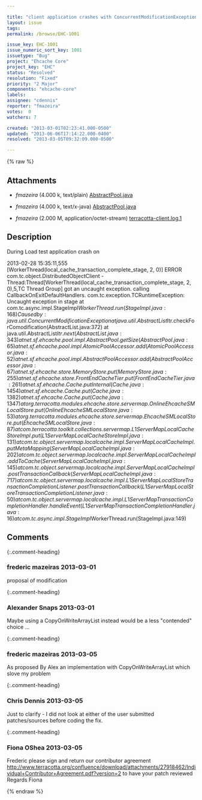 ```yaml
---

title: "client application crashes with ConcurrentModificationException on net.sf.ehcache.pool.impl.AbstractPool.getSize"
layout: issue
tags: 
permalink: /browse/EHC-1001

issue_key: EHC-1001
issue_numeric_sort_key: 1001
issuetype: "Bug"
project: "Ehcache Core"
project_key: "EHC"
status: "Resolved"
resolution: "Fixed"
priority: "2 Major"
components: "ehcache-core"
labels: 
assignee: "cdennis"
reporter: "fmazeira"
votes:  0
watchers: 7

created: "2013-03-01T02:23:41.000-0500"
updated: "2013-06-06T17:14:22.000-0400"
resolved: "2013-03-05T09:32:09.000-0500"

---
```




{% raw %}


## Attachments

* <em>fmazeira</em> (4.000 k, text/plain) [AbstractPool.java](/attachments/EHC/EHC-1001/AbstractPool.java)

* <em>fmazeira</em> (4.000 k, text/x-java) [AbstractPool.java](/attachments/EHC/EHC-1001/AbstractPool.java)

* <em>fmazeira</em> (2.000 M, application/octet-stream) [terracotta-client.log.1](/attachments/EHC/EHC-1001/terracotta-client.log.1)




## Description

<div markdown="1" class="description">

During Load test application crash on

2013-02-28 15:35:11,555 [WorkerThread(local\_cache\_transaction\_complete\_stage, 2, 0)] ERROR com.tc.object.DistributedObjectClient - Thread:Thread[WorkerThread(local\_cache\_transaction\_complete\_stage, 2, 0),5,TC Thread Group] got an uncaught exception. calling CallbackOnExitDefaultHandlers.
com.tc.exception.TCRuntimeException: Uncaught exception in stage
        at com.tc.async.impl.StageImpl$WorkerThread.run(StageImpl.java:168)
Caused by: java.util.ConcurrentModificationException
        at java.util.AbstractList$Itr.checkForComodification(AbstractList.java:372)
        at java.util.AbstractList$Itr.next(AbstractList.java:343)
        at net.sf.ehcache.pool.impl.AbstractPool.getSize(AbstractPool.java:65)
        at net.sf.ehcache.pool.impl.AtomicPoolAccessor.add(AtomicPoolAccessor.java:52)
        at net.sf.ehcache.pool.impl.AbstractPoolAccessor.add(AbstractPoolAccessor.java:67)
        at net.sf.ehcache.store.MemoryStore.put(MemoryStore.java:255)
        at net.sf.ehcache.store.FrontEndCacheTier.put(FrontEndCacheTier.java:261)
        at net.sf.ehcache.Cache.putInternal(Cache.java:1454)
        at net.sf.ehcache.Cache.put(Cache.java:1382)
        at net.sf.ehcache.Cache.put(Cache.java:1347)
        at org.terracotta.modules.ehcache.store.servermap.OnlineEhcacheSMLocalStore.put(OnlineEhcacheSMLocalStore.java:53)
        at org.terracotta.modules.ehcache.store.servermap.EhcacheSMLocalStore.put(EhcacheSMLocalStore.java:87)
        at com.terracotta.toolkit.collections.servermap.L1ServerMapLocalCacheStoreImpl.put(L1ServerMapLocalCacheStoreImpl.java:131)
        at com.tc.object.servermap.localcache.impl.ServerMapLocalCacheImpl.putMetaMapping(ServerMapLocalCacheImpl.java:202)
        at com.tc.object.servermap.localcache.impl.ServerMapLocalCacheImpl.addToCache(ServerMapLocalCacheImpl.java:145)
        at com.tc.object.servermap.localcache.impl.ServerMapLocalCacheImpl.postTransactionCallback(ServerMapLocalCacheImpl.java:717)
        at com.tc.object.servermap.localcache.impl.L1ServerMapLocalStoreTransactionCompletionListener.postTransactionCallback(L1ServerMapLocalStoreTransactionCompletionListener.java:50)
        at com.tc.object.servermap.localcache.impl.L1ServerMapTransactionCompletionHandler.handleEvent(L1ServerMapTransactionCompletionHandler.java:16)
        at com.tc.async.impl.StageImpl$WorkerThread.run(StageImpl.java:149)


</div>

## Comments


{:.comment-heading}
### **frederic mazeiras** <span class="date">2013-03-01</span>

<div markdown="1" class="comment">

proposal of modification

</div>


{:.comment-heading}
### **Alexander Snaps** <span class="date">2013-03-01</span>

<div markdown="1" class="comment">

Maybe using a CopyOnWriteArrayList instead would be a less "contended" choice ... 

</div>


{:.comment-heading}
### **frederic mazeiras** <span class="date">2013-03-05</span>

<div markdown="1" class="comment">

As proposed By Alex an implementation with CopyOnWriteArrayList which slove my problem

</div>


{:.comment-heading}
### **Chris Dennis** <span class="date">2013-03-05</span>

<div markdown="1" class="comment">

Just to clarify - I did not look at either of the user submitted patches/sources before coding the fix.

</div>


{:.comment-heading}
### **Fiona OShea** <span class="date">2013-03-05</span>

<div markdown="1" class="comment">

Frederic 
please sign and return our contributor agreement http://www.terracotta.org/confluence/download/attachments/27918462/Individual+Contributor+Agreement.pdf?version=2
to have your patch reviewed
Regards
Fiona


</div>



{% endraw %}
